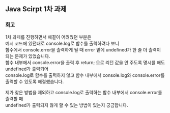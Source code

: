 ## Java Scirpt 1차 과제

### 회고

1차 과제를 진행하면서 해결이 어려웠던 부분은  
예시 코드에 있던대로 console.log로 함수를 출력하려다 보니  
함수에서 console.error을 출력하게 될 때 error 밑에 undefined가 한 줄 더 출력이 되는 문제가 있었습니다.  
함수 내부에서 console.error을 출력 후 return; 으로 리턴 값을 안 주도록 명시를 해도 undefined가 출력되어  
console.log로 함수를 출력하지 않고 함수 내부에서 console.log와 console.error를 출력할 수 있도록 해결했습니다.

제가 찾은 방법을 제외하고 console.log로 출력하는 함수 내부에서 console.error를 출력할 때  
undefined가 출력되지 않게 할 수 있는 방법이 있는지 궁금합니다.
